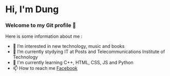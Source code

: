 # Hi, I'm Dung

### Welcome to my Git profile 👋

Here is some information about me :

- 👀 I’m interested in new technology, music and books
- 🔭 I’m currently stydying IT at Posts and Telecommunications Institute of Technology
- 🌱 I'm currently learning C++, HTML, CSS, JS and Python
- 📫 How to reach me [Facebook](https://www.facebook.com/totien.dung.31)

<!---
ttdung24/ttdung24 is a ✨ special ✨ repository because its `README.md` (this file) appears on your GitHub profile.
You can click the Preview link to take a look at your changes.
--->
